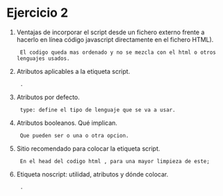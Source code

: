 # Ejercicio 2

1. Ventajas de incorporar el script desde un fichero externo frente a hacerlo en línea código javascript directamente en el fichero HTML).
    
        El codigo queda mas ordenado y no se mezcla con el html o otros lenguajes usados.

2. Atributos aplicables a la etiqueta script.

        .

3. Atributos por defecto.

        type: define el tipo de lenguaje que se va a usar.

4. Atributos booleanos. Qué implican.

        Que pueden ser o una o otra opcion.
    

5. Sitio recomendado para colocar la etiqueta script.

        En el head del codigo html , para una mayor limpieza de este;

6. Etiqueta noscript: utilidad, atributos y dónde colocar.

        .